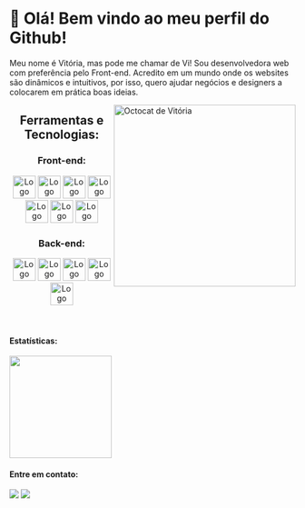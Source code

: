 <h1>👋 Olá! Bem vindo ao meu perfil do Github!</h1>

<div class="about">
  <p>Meu nome é Vitória, mas pode me chamar de Vi! Sou desenvolvedora web com preferência pelo Front-end. Acredito em um mundo onde os websites são dinâmicos e intuitivos, por isso, quero ajudar negócios e designers a colocarem em prática boas ideias.</p>
  <img src="https://i.postimg.cc/3N9J7QY2/octocat-1721133734068.png" alt="Octocat de Vitória" align="right" width="320" style="float:right; margin: 0; padding: 0"/>
</div>

<section align="center">
  <h2> Ferramentas e Tecnologias:</h2>
    <div class="front-tec">
      <h3> Front-end:</h3>
        <img loading="lazy" src="https://cdn.jsdelivr.net/gh/devicons/devicon@latest/icons/html5/html5-original-wordmark.svg" width="40" height="40" alt="Logo do HTML 5"/>
        <img loading="lazy" src="https://cdn.jsdelivr.net/gh/devicons/devicon@latest/icons/css3/css3-original-wordmark.svg" width="40" height="40" alt="Logo do CSS 3"/>
        <img loading="lazy" src="https://cdn.jsdelivr.net/gh/devicons/devicon@latest/icons/react/react-original.svg" width="40" height="40" alt="Logo do React"/>
        <img loading="lazy" src="https://cdn.jsdelivr.net/gh/devicons/devicon@latest/icons/typescript/typescript-plain.svg" width="40" height="40" alt="Logo do TypeScript"/>
        <img loading="lazy" src="https://cdn.jsdelivr.net/gh/devicons/devicon@latest/icons/javascript/javascript-original.svg" width="40" height="40" alt="Logo do JavaScript"/>
        <img loading="lazy" src="https://cdn.jsdelivr.net/gh/devicons/devicon@latest/icons/json/json-plain.svg" width="40" height="40" alt="Logo do JSON"/> 
        <img loading="lazy" src="https://cdn.jsdelivr.net/gh/devicons/devicon@latest/icons/figma/figma-original.svg" width="40" height="40" alt="Logo do Figma"/>
      </div>
      <div class="back-tec">
        <h3> Back-end:</h3>
        <img loading="lazy" src="https://cdn.jsdelivr.net/gh/devicons/devicon@latest/icons/java/java-original-wordmark.svg" width="40" height="40" alt="Logo do Java"/>
        <img loading="lazy" src="https://cdn.jsdelivr.net/gh/devicons/devicon@latest/icons/spring/spring-original-wordmark.svg" width="40" height="40" alt="Logo do Spring"/>
        <img loading="lazy" src="https://cdn.jsdelivr.net/gh/devicons/devicon@latest/icons/postman/postman-plain.svg" width="40" height="40" alt="Logo do Postman"/>
        <img loading="lazy" src="https://cdn.jsdelivr.net/gh/devicons/devicon@latest/icons/postgresql/postgresql-plain-wordmark.svg" width="40" height="40" alt="Logo do PostgreSQL"/>
        <img loading="lazy" src="https://cdn.jsdelivr.net/gh/devicons/devicon@latest/icons/nodejs/nodejs-plain-wordmark.svg" height="40" alt="Logo do Node JS"/>     
      </div>
  </section>
</br></br>
  <section class="statistic-contact">
      <h4>Estatísticas:</h4>
        <a href="https://github.com/vpaesi">
          <img loading="lazy" height="180em" src="https://github-readme-stats.vercel.app/api/top-langs/?username=vpaesi&layout=compact&langs_count=7&theme=dracula&v=1"/>
        </a>
      <h4>Entre em contato:</h4>
        <a href="mailto:paesivitoria@gmail.com"><img loading="lazy" src="https://img.shields.io/badge/Gmail-D14836?style=for-the-badge&logo=gmail&logoColor=white" target="_blank"></a>
        <a href="https://www.linkedin.com/in/vpaesi/" target="_blank"><img loading="lazy" src="https://img.shields.io/badge/-LinkedIn-%230077B5?style=for-the-badge&logo=linkedin&logoColor=white" target="_blank"></a> 
  </section>      
